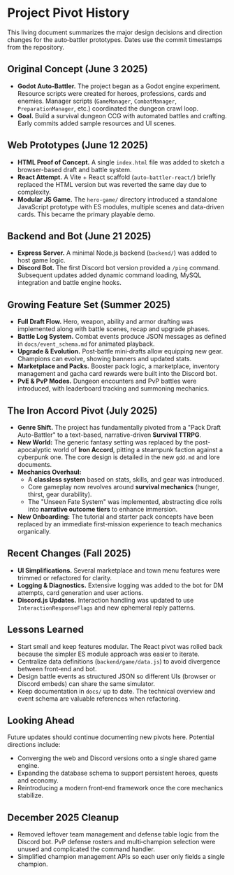 # Project Pivot History

This living document summarizes the major design decisions and direction changes for the auto‑battler prototypes.  Dates use the commit timestamps from the repository.

## Original Concept (June 3 2025)
- **Godot Auto‑Battler.** The project began as a Godot engine experiment.  Resource scripts were created for heroes, professions, cards and enemies.  Manager scripts (`GameManager`, `CombatManager`, `PreparationManager`, etc.) coordinated the dungeon crawl loop.
- **Goal.** Build a survival dungeon CCG with automated battles and crafting.  Early commits added sample resources and UI scenes.

## Web Prototypes (June 12 2025)
- **HTML Proof of Concept.** A single `index.html` file was added to sketch a browser-based draft and battle system.
- **React Attempt.** A Vite + React scaffold (`auto-battler-react/`) briefly replaced the HTML version but was reverted the same day due to complexity.
- **Modular JS Game.** The `hero-game/` directory introduced a standalone JavaScript prototype with ES modules, multiple scenes and data-driven cards.  This became the primary playable demo.

## Backend and Bot (June 21 2025)
- **Express Server.** A minimal Node.js backend (`backend/`) was added to host game logic.
- **Discord Bot.** The first Discord bot version provided a `/ping` command.  Subsequent updates added dynamic command loading, MySQL integration and battle engine hooks.

## Growing Feature Set (Summer 2025)
- **Full Draft Flow.** Hero, weapon, ability and armor drafting was implemented along with battle scenes, recap and upgrade phases.
- **Battle Log System.** Combat events produce JSON messages as defined in `docs/event_schema.md` for animated playback.
- **Upgrade & Evolution.** Post‑battle mini‑drafts allow equipping new gear.  Champions can evolve, showing banners and updated stats.
- **Marketplace and Packs.** Booster pack logic, a marketplace, inventory management and gacha card rewards were built into the Discord bot.
- **PvE & PvP Modes.** Dungeon encounters and PvP battles were introduced, with leaderboard tracking and summoning mechanics.

## The Iron Accord Pivot (July 2025)
- **Genre Shift.** The project has fundamentally pivoted from a "Pack Draft Auto-Battler" to a text-based, narrative-driven **Survival TTRPG**.
- **New World:** The generic fantasy setting was replaced by the post-apocalyptic world of **Iron Accord**, pitting a steampunk faction against a cyberpunk one. The core design is detailed in the new `gdd.md` and lore documents.
- **Mechanics Overhaul:**
    - A **classless system** based on stats, skills, and gear was introduced.
    - Core gameplay now revolves around **survival mechanics** (hunger, thirst, gear durability).
    - The "Unseen Fate System" was implemented, abstracting dice rolls into **narrative outcome tiers** to enhance immersion.
- **New Onboarding:** The tutorial and starter pack concepts have been replaced by an immediate first-mission experience to teach mechanics organically.

## Recent Changes (Fall 2025)
- **UI Simplifications.** Several marketplace and town menu features were trimmed or refactored for clarity.
- **Logging & Diagnostics.** Extensive logging was added to the bot for DM attempts, card generation and user actions.
- **Discord.js Updates.** Interaction handling was updated to use `InteractionResponseFlags` and new ephemeral reply patterns.

## Lessons Learned
- Start small and keep features modular.  The React pivot was rolled back because the simpler ES module approach was easier to iterate.
- Centralize data definitions (`backend/game/data.js`) to avoid divergence between front‑end and bot.
- Design battle events as structured JSON so different UIs (browser or Discord embeds) can share the same simulator.
- Keep documentation in `docs/` up to date.  The technical overview and event schema are valuable references when refactoring.

## Looking Ahead
Future updates should continue documenting new pivots here.  Potential directions include:
- Converging the web and Discord versions onto a single shared game engine.
- Expanding the database schema to support persistent heroes, quests and economy.
- Reintroducing a modern front‑end framework once the core mechanics stabilize.


## December 2025 Cleanup
- Removed leftover team management and defense table logic from the Discord bot. PvP defense rosters and multi‑champion selection were unused and complicated the command handler.
- Simplified champion management APIs so each user only fields a single champion.
